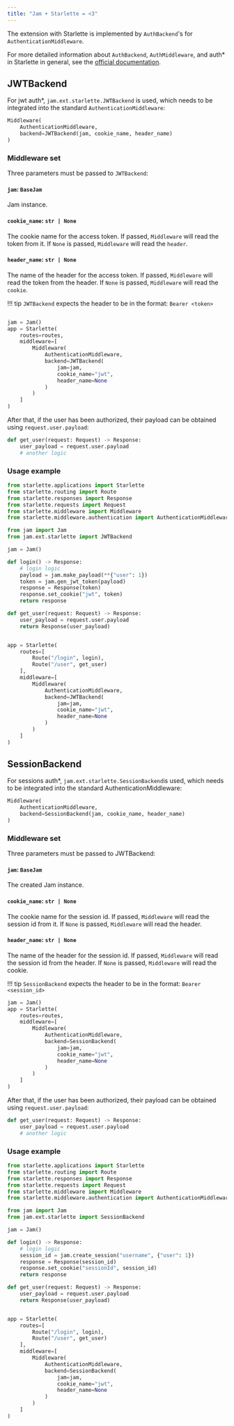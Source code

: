```yaml
---
title: "Jam + Starlette = <3"
---
```


The extension with Starlette is implemented
by `AuthBackend`'s for `AuthenticationMiddleware`.

For more detailed information about `AuthBackend`, `AuthMiddleware`,
and auth* in Starlette in general, see the [official documentation](https://starlette.dev/authentication/).   

## JWTBackend
For jwt auth*, `jam.ext.starlette.JWTBackend` is used,
which needs to be integrated into the standard `AuthenticationMiddleware`:

```python
Middleware(
    AuthenticationMiddleware,
    backend=JWTBackend(jam, cookie_name, header_name)
)
```
### Middleware set
Three parameters must be passed to `JWTBackend`:

#### `jam`: `BaseJam`
Jam instance.

#### `cookie_name`: `str | None`
The cookie name for the access token. If passed, `Middleware` will
read the token from it. If `None` is passed, `Middleware` will read the `header`.

#### `header_name`: `str | None`

The name of the header for the access token. If passed, `Middleware` will
read the token from the header. If `None` is passed, `Middleware` will read the `cookie`.

!!! tip
    `JWTBackend` expects the header to be in the format: `Bearer <token>`


```python

jam = Jam()
app = Starlette(
    routes=routes,
    middleware=[
        Middleware(
            AuthenticationMiddleware,
            backend=JWTBackend(
                jam=jam,
                cookie_name="jwt",
                header_name=None
            )
        )
    ]
)
```

After that, if the user has been authorized, their
payload can be obtained using `request.user.payload`:
```python
def get_user(request: Request) -> Response:
    user_payload = request.user.payload
    # another logic
```

### Usage example
```python
from starlette.applications import Starlette
from starlette.routing import Route
from starlette.responses import Response
from starlette.requests import Request
from starlette.middleware import Middleware
from starlette.middleware.authentication import AuthenticationMiddleware

from jam import Jam
from jam.ext.starlette import JWTBackend

jam = Jam()

def login() -> Response:
    # login logic
    payload = jam.make_payload(**{"user": 1})
    token = jam.gen_jwt_token(payload)
    response = Response(token)
    response.set_cookie("jwt", token)
    return response

def get_user(request: Request) -> Response:
    user_payload = request.user.payload
    return Response(user_payload)


app = Starlette(
    routes=[
        Route("/login", login),
        Route("/user", get_user)  
    ],
    middleware=[
        Middleware(
            AuthenticationMiddleware,
            backend=JWTBackend(
                jam=jam,
                cookie_name="jwt",
                header_name=None
            )
        )
    ]
)
```

## SessionBackend
For sessions auth*, `jam.ext.starlette.SessionBackend`is used,
which needs to be integrated into the standard AuthenticationMiddleware:
```python
Middleware(
    AuthenticationMiddleware,
    backend=SessionBackend(jam, cookie_name, header_name)
)
```

### Middleware set
Three parameters must be passed to JWTBackend:

#### `jam`: `BaseJam`
The created Jam instance.

#### `cookie_name`: `str | None`
The cookie name for the session id.
If passed, `Middleware` will read the session id from it.
If `None` is passed, `Middleware` will read the header.

#### `header_name`: `str | None`
The name of the header for the session id.
If passed, `Middleware` will read the session id from the header.
If `None` is passed, `Middleware` will read the cookie.

!!! tip
    `SessionBackend` expects the header to be in the format: `Bearer <session_id>`

```python
jam = Jam()
app = Starlette(
    routes=routes,
    middleware=[
        Middleware(
            AuthenticationMiddleware,
            backend=SessionBackend(
                jam=jam,
                cookie_name="jwt",
                header_name=None
            )
        )
    ]
)
```

After that, if the user has been authorized, their payload can be obtained using `request.user.payload`:
```python
def get_user(request: Request) -> Response:
    user_payload = request.user.payload
    # another logic
```

### Usage example
```python
from starlette.applications import Starlette
from starlette.routing import Route
from starlette.responses import Response
from starlette.requests import Request
from starlette.middleware import Middleware
from starlette.middleware.authentication import AuthenticationMiddleware

from jam import Jam
from jam.ext.starlette import SessionBackend

jam = Jam()

def login() -> Response:
    # login logic
    session_id = jam.create_session("username", {"user": 1})
    response = Response(session_id)
    response.set_cookie("sessionId", session_id)
    return response

def get_user(request: Request) -> Response:
    user_payload = request.user.payload
    return Response(user_payload)


app = Starlette(
    routes=[
        Route("/login", login),
        Route("/user", get_user)  
    ],
    middleware=[
        Middleware(
            AuthenticationMiddleware,
            backend=SessionBackend(
                jam=jam,
                cookie_name="jwt",
                header_name=None
            )
        )
    ]
)
```
